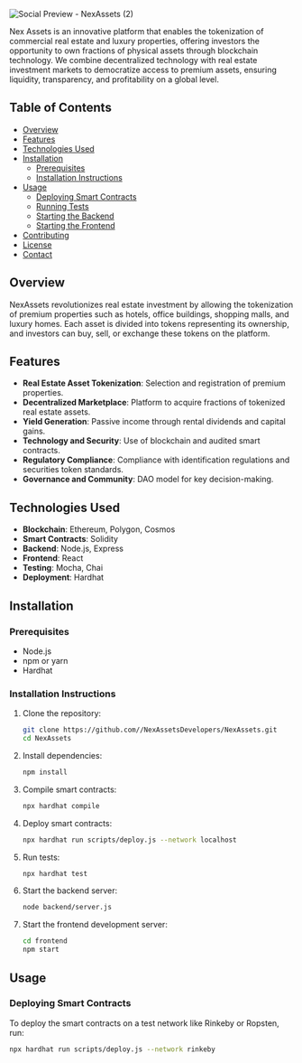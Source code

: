 
![Social Preview - NexAssets (2)](https://github.com/user-attachments/assets/65832cdc-8288-4b0d-8007-9e1fed7b247f)


Nex Assets is an innovative platform that enables the tokenization of commercial real estate and luxury properties, offering investors the opportunity to own fractions of physical assets through blockchain technology. We combine decentralized technology with real estate investment markets to democratize access to premium assets, ensuring liquidity, transparency, and profitability on a global level.

## Table of Contents

- [Overview](#overview)
- [Features](#features)
- [Technologies Used](#technologies-used)
- [Installation](#installation)
  - [Prerequisites](#prerequisites)
  - [Installation Instructions](#installation-instructions)
- [Usage](#usage)
  - [Deploying Smart Contracts](#deploying-smart-contracts)
  - [Running Tests](#running-tests)
  - [Starting the Backend](#starting-the-backend)
  - [Starting the Frontend](#starting-the-frontend)
- [Contributing](#contributing)
- [License](#license)
- [Contact](#contact)

## Overview

NexAssets revolutionizes real estate investment by allowing the tokenization of premium properties such as hotels, office buildings, shopping malls, and luxury homes. Each asset is divided into tokens representing its ownership, and investors can buy, sell, or exchange these tokens on the platform.


## Features

- **Real Estate Asset Tokenization**: Selection and registration of premium properties.
- **Decentralized Marketplace**: Platform to acquire fractions of tokenized real estate assets.
- **Yield Generation**: Passive income through rental dividends and capital gains.
- **Technology and Security**: Use of blockchain and audited smart contracts.
- **Regulatory Compliance**: Compliance with identification regulations and securities token standards.
- **Governance and Community**: DAO model for key decision-making.

## Technologies Used

- **Blockchain**: Ethereum, Polygon, Cosmos
- **Smart Contracts**: Solidity
- **Backend**: Node.js, Express
- **Frontend**: React
- **Testing**: Mocha, Chai
- **Deployment**: Hardhat

## Installation

### Prerequisites

- Node.js
- npm or yarn
- Hardhat

### Installation Instructions

1. Clone the repository:
    ```sh
    git clone https://github.com//NexAssetsDevelopers/NexAssets.git
    cd NexAssets
    ```

2. Install dependencies:
    ```sh
    npm install
    ```

3. Compile smart contracts:
    ```sh
    npx hardhat compile
    ```

4. Deploy smart contracts:
    ```sh
    npx hardhat run scripts/deploy.js --network localhost
    ```

5. Run tests:
    ```sh
    npx hardhat test
    ```

6. Start the backend server:
    ```sh
    node backend/server.js
    ```

7. Start the frontend development server:
    ```sh
    cd frontend
    npm start
    ```

## Usage

### Deploying Smart Contracts

To deploy the smart contracts on a test network like Rinkeby or Ropsten, run:
```sh
npx hardhat run scripts/deploy.js --network rinkeby
